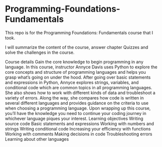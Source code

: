 # Programming-Foundations-Fundamentals
This repo is for the Programming Foundations: Fundamentals course that I took.

I will summarize the content of the course, answer chapter Quizzes and solve the challenges in the course.

Course details
Gain the core knowledge to begin programming in any language. In this course, instructor Annyce Davis uses Python to explore the core concepts and structure of programming languages and helps you grasp what’s going on under the hood. After going over basic statements and expressions in Python, Annyce explores strings, variables, and conditional code which are common topics in all programming languages. She also shows how to work with different kinds of data and troubleshoot a variety of errors. Along the way, she compares how code is written in several different languages and provides guidance on the criteria to use when choosing a programming language. Upon wrapping up this course, you’ll have the knowledge you need to continue your coding journey in whichever language piques your interest.
Learning objectives
Writing source code
Basic statements and expressions
Working with numbers and strings
Writing conditional code
Increasing your efficiency with functions
Working with comments
Making decisions in code
Troubleshooting errors
Learning about other languages
